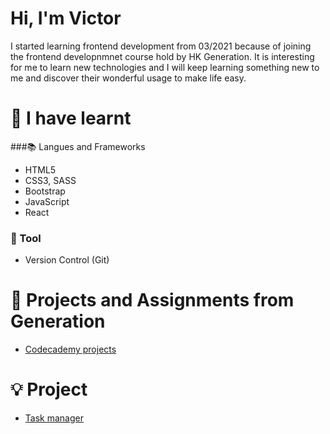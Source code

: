 <!--
**VictorTung/VictorTung** is a ✨ _special_ ✨ repository because its `README.md` (this file) appears on your GitHub profile.

Here are some ideas to get you started:

- 🔭 I’m currently working on ...
- 🌱 I’m currently learning ...
- 👯 I’m looking to collaborate on ...
- 🤔 I’m looking for help with ...
- 💬 Ask me about ...
- 📫 How to reach me: ...
- 😄 Pronouns: ...
- ⚡ Fun fact: ...
-->
# Hi, I'm Victor
I started learning frontend development from 03/2021 because of joining the frontend developnmnet course hold by HK Generation. It is interesting for me to learn new technologies and I will keep learning something new to me and discover their wonderful usage to make life easy. 

# 🧠 I have learnt
###📚 Langues and Frameworks
* HTML5
* CSS3, SASS
* Bootstrap
* JavaScript
* React

### 🔧 Tool
* Version Control (Git)

# 🔗 Projects and Assignments from Generation 
* [Codecademy projects](https://github.com/VictorTung/gen-c01-exercises)

# 💡 Project
* [Task manager](https://github.com/VictorTung/Group-project)
